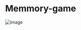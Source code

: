 # Memmory-game
![image](https://github.com/user-attachments/assets/6a04ad99-bbe2-4278-98df-2526056ba39e)
